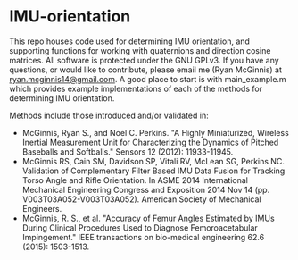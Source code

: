 # IMU-orientation
This repo houses code used for determining IMU orientation, and supporting functions for working with quaternions and direction cosine matrices.  All software is protected under the GNU GPLv3. If you have any questions, or would like to contribute, please email me (Ryan McGinnis) at ryan.mcginnis14@gmail.com.  A good place to start is with main_example.m which provides example implementations of each of the methods for determining IMU orientation. 

Methods include those introduced and/or validated in:
* McGinnis, Ryan S., and Noel C. Perkins. "A Highly Miniaturized, Wireless Inertial Measurement Unit for Characterizing the Dynamics of Pitched Baseballs and Softballs." Sensors 12 (2012): 11933-11945.
* McGinnis RS, Cain SM, Davidson SP, Vitali RV, McLean SG, Perkins NC. Validation of Complementary Filter Based IMU Data Fusion for Tracking Torso Angle and Rifle Orientation. In ASME 2014 International Mechanical Engineering Congress and Exposition 2014 Nov 14 (pp. V003T03A052-V003T03A052). American Society of Mechanical Engineers.
* McGinnis, R. S., et al. "Accuracy of Femur Angles Estimated by IMUs During Clinical Procedures Used to Diagnose Femoroacetabular Impingement." IEEE transactions on bio-medical engineering 62.6 (2015): 1503-1513.



